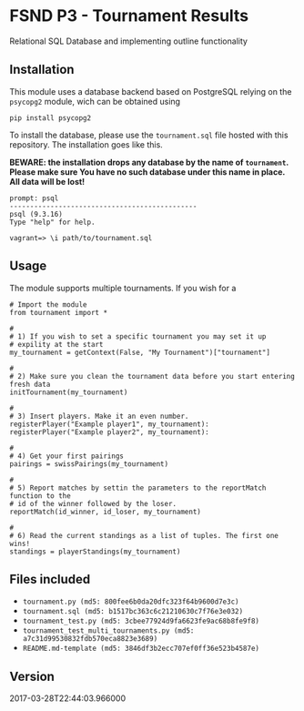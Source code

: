 # FSND P3 - Tournament Results

Relational SQL Database and implementing outline functionality

## Installation

This module uses a database backend based on PostgreSQL relying on the `psycopg2` module, wich can be obtained using

	pip install psycopg2

To install the database, please use the ```tournament.sql``` file hosted with this repository.
The installation goes like this.

**BEWARE: the installation drops any database by the name of `tournament`. Please make sure You
have no such database under this name in place. All data will be lost!**

	prompt: psql
	----------------------------------------------
	psql (9.3.16)
	Type "help" for help.

	vagrant=> \i path/to/tournament.sql

## Usage

The module supports multiple tournaments. If you wish for a 

	# Import the module
	from tournament import *

	#
	# 1) If you wish to set a specific tournament you may set it up
	# expility at the start
	my_tournament = getContext(False, "My Tournament")["tournament"]

	#
	# 2) Make sure you clean the tournament data before you start entering fresh data
	initTournament(my_tournament)

	#
	# 3) Insert players. Make it an even number.
	registerPlayer("Example player1", my_tournament):
	registerPlayer("Example player2", my_tournament):

	#
	# 4) Get your first pairings
	pairings = swissPairings(my_tournament)

	#
	# 5) Report matches by settin the parameters to the reportMatch function to the
	# id of the winner followed by the loser.
	reportMatch(id_winner, id_loser, my_tournament)

	#
	# 6) Read the current standings as a list of tuples. The first one wins!
	standings = playerStandings(my_tournament)


## Files included

* `tournament.py (md5: 800fee6b0da20dfc323f64b9600d7e3c)`
* `tournament.sql (md5: b1517bc363c6c21210630c7f76e3e032)`
* `tournament_test.py (md5: 3cbee77924d9fa6623fe9ac68b8fe9f8)`
* `tournament_test_multi_tournaments.py (md5: a7c31d99530832fdb570eca8823e3689)`
* `README.md-template (md5: 3846df3b2ecc707ef0ff36e523b4587e)`

## Version

2017-03-28T22:44:03.966000